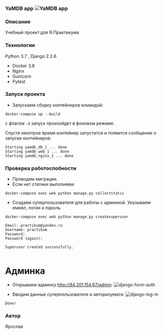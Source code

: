 ### YaMDB app ![YaMDB app](https://github.com/YaroslavSHCH/yamdb_final/actions/workflows/yamdb_workflow.yml/badge.svg)
### Описание
Учебный проект для Я.Практикума
### Технологии
Python 3.7 , Django 2.2.6
- Docker 3.8
- Nginx
- Gunicorn
- Pytest

### Запуск проекта

- Запускаем сборку контейнеров командой:
```
docker-compose up --build 
```
с флагом ```-d``` запуск произойдет в фоновом режиме.

Спустя некотрое время контейнер запустится и появится сообщение о запуске контейнеров:
```
Starting yamdb_db_1 ... done
Starting yamdb_web_1 ... done
Starting yamdb_nginx_1 ... done
```

### Проверка работоспобности
- Проводим миграции.
- Если нет статики выполняем:
```
docker-compose exec web python manage.py collectstatic
````
- Создаем суперпользователя для работы с админкой. Указываем емейл, логин и пароль
``` 
docker-compose exec web python manage.py createsuperuser

Email: practikum@yandex.ru
Username: practikum
Password: 
Password (again): 

Superuser created successfully.


```

# Админка
- Открываем админку <http://84.201.154.67/admin>:
![django-form-auth](git_image/django_login.png)

- Вводим данные суперпользователя и авторизуемся:
![django-log-in](git_image/django_admin.png)

```Done!```

### Автор
Ярослав
